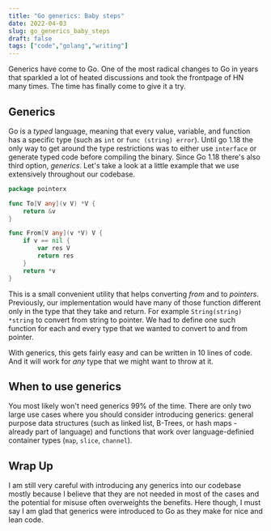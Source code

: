 ```yaml
---
title: "Go generics: Baby steps"
date: 2022-04-03
slug: go_generics_baby_steps
draft: false
tags: ["code","golang","writing"]
---
```


Generics have come to Go. One of the most radical changes to Go in years
that sparkled a lot of heated discussions and took the frontpage of HN many times.
The time has finally come to give it a try.

## Generics

Go is a _typed_ language, meaning that every value, variable, and function has a specific
type (such as `int` or `func (string) error`). Until go 1.18 the only way to get around the type
restrictions was to either use `interface` or generate typed code before compiling the binary.
Since Go 1.18 there's also third option, _generics_. Let's take a look at a little example
that we use extensively throughout our codebase.


```go
package pointerx

func To[V any](v V) *V {
	return &v
}

func From[V any](v *V) V {
	if v == nil {
		var res V
		return res
	}
	return *v
}
```

This is a small convenient utility that helps converting _from_ and to _pointers_. Previously,
our implementation would have many of those function different only in the type that they
take and return. For example `String(string) *string` to convert from string to pointer.
We had to define one such function for each and every type that we wanted to convert to and from pointer.

With generics, this gets fairly easy and can be written in 10 lines of code. And it will work for _any_
type that we might want to throw at it.

## When to use generics

You most likely won't need generics 99% of the time. There are only two large use cases where you should
consider introducing generics: general purpose data structures (such as linked list, B-Trees, or hash maps - already part of language)
and functions that work over language-definied container types (`map`, `slice`, `channel`).

## Wrap Up

I am still very careful with introducing any generics into our codebase mostly because I believe that
they are not needed in most of the cases and the potential for misuse often overweights the benefits.
Here though, I must say I am glad that generics were introduced to Go as they make for nice and lean code.

